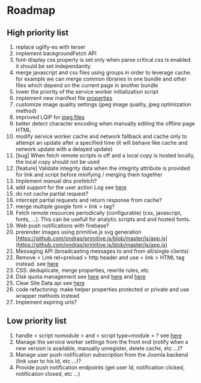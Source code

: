 # Roadmap

## High priority list

1. replace uglify-es with terser
2. implement backgroundFetch API
3. font-display css property is set only when parse critical css is enabled. it should be set independantly
4. merge javascript and css files using groups in order to leverage cache. for example we can merge common libraries in one bundle and other files which depend on the current page in another bundle
5. lower the priority of the service worker initialization script
6. implement new manifest file [properties](https://developer.mozilla.org/en-US/docs/Web/Manifest)
7. customize image quality settings (jpeg image quality, jpeg optimization method)
8. improved LQIP for [jpeg files](https://www.smashingmagazine.com/2019/08/faster-image-loading-embedded-previews/)
9.  better detect character encoding when manually editing the offline page HTML
10. modify service worker cache and network fallback and cache only to attempt an update after a specified time (it will behave like cache and network update with a delayed update)
11. [bug] When fetch remote scripts is off and a local copy is hosted locally, the local copy should not be used
12. [feature] Validate integrity data when the integrity attribute is provided for link and script before minifying / merging them together
13. Implement manual dns prefetch?
14. add support for the user action Log see [here](https://docs.joomla.org/J1.x:User_Action_Logs)
15. do not cache partial request?
16. intercept partial requests and return response from cache?
17. merge multiple google font < link > tag?
18. Fetch remote resources periodically (configurable) (css, javascript, fonts, ...). This can be usefull for analytic scripts and and hosted fonts.
19. Web push notifications with firebase?
20. prerender images using primitive.js svg generation [https://github.com/ondras/primitive.js/blob/master/js/app.js](https://github.com/ondras/primitive.js/blob/master/js/app.js)
21. Messaging API (broadcasting messages to and from all/single clients)
22. Remove < Link rel=preload > http header and use < link > HTML tag instead. see [here](https://jakearchibald.com/2017/h2-push-tougher-than-i-thought/)
23. CSS: deduplicate, merge properties, rewrite rules, etc
24. Disk quota management see [here](https://developer.chrome.com/apps/offline_storage) and [here](https://developer.mozilla.org/fr/docs/Web/API/API_IndexedDB/Browser_storage_limits_and_eviction_criteria) and [here](https://gist.github.com/ebidel/188a513b1cd5e77d4d1453a4b6d060b0)
25. Clear Site Data api see [here](https://www.w1.org/TR/clear-site-data/)
26. code refactoring: make helper properties protected or private and use wrapper methods instead
27. Implement expiring urls?

## Low priority list

1. handle < script nomodule > and < script type=module > ? see [here](https://developers.google.com/web/fundamentals/primers/modules)
1. Manage the service worker settings from the front end (notify when a new version is available, manually unregister, delete cache, etc ...)?
1. Manage user push notification subscription from the Joomla backend (link user to his Id, etc ...)?
1. Provide push notification endpoints (get user Id, notification clicked, notification closed, etc ...)
